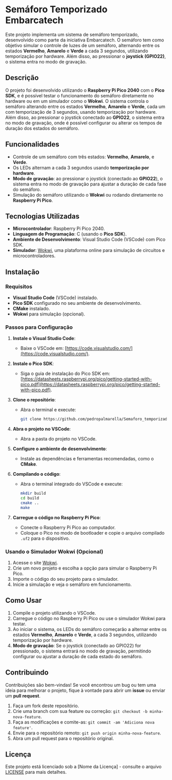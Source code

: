 # Semáforo Temporizado Embarcatech

Este projeto implementa um sistema de semáforo temporizado, desenvolvido como parte da iniciativa Embarcatech. O semáforo tem como objetivo simular o controle de luzes de um semáforo, alternando entre os estados **Vermelho**, **Amarelo** e **Verde** a cada 3 segundos, utilizando temporização por hardware. Além disso, ao pressionar o **joystick (GPIO22)**, o sistema entra no modo de gravação.

## Descrição

O projeto foi desenvolvido utilizando o **Raspberry Pi Pico 2040** com o **Pico SDK**, e é possível testar o funcionamento do semáforo diretamente no hardware ou em um simulador como o **Wokwi**. O sistema controla o semáforo alterando entre os estados **Vermelho**, **Amarelo** e **Verde**, cada um com temporização de 3 segundos, usando temporização por hardware. Além disso, ao pressionar o joystick conectado ao **GPIO22**, o sistema entra no modo de gravação, onde é possível configurar ou alterar os tempos de duração dos estados do semáforo.

## Funcionalidades

- Controle de um semáforo com três estados: **Vermelho**, **Amarelo**, e **Verde**.
- Os LEDs alternam a cada 3 segundos usando **temporização por hardware**.
- **Modo de gravação**: ao pressionar o joystick (conectado ao **GPIO22**), o sistema entra no modo de gravação para ajustar a duração de cada fase do semáforo.
- Simulação do semáforo utilizando o **Wokwi** ou rodando diretamente no **Raspberry Pi Pico**.

## Tecnologias Utilizadas

- **Microcontrolador**: Raspberry Pi Pico 2040.
- **Linguagem de Programação**: C (usando o **Pico SDK**).
- **Ambiente de Desenvolvimento**: Visual Studio Code (VSCode) com Pico SDK.
- **Simulador**: [Wokwi](https://wokwi.com/), uma plataforma online para simulação de circuitos e microcontroladores.

## Instalação

### Requisitos

- **Visual Studio Code** (VSCode) instalado.
- **Pico SDK** configurado no seu ambiente de desenvolvimento.
- **CMake** instalado.
- **Wokwi** para simulação (opcional).

### Passos para Configuração

1. **Instale o Visual Studio Code**:
   - Baixe o VSCode em: [https://code.visualstudio.com/](https://code.visualstudio.com/).
   
2. **Instale o Pico SDK**:
   - Siga o guia de instalação do Pico SDK em: [https://datasheets.raspberrypi.org/pico/getting-started-with-pico.pdf](https://datasheets.raspberrypi.org/pico/getting-started-with-pico.pdf).

3. **Clone o repositório**:
   - Abra o terminal e execute:
     ```bash
     git clone https://github.com/pedropalmarella/Semaforo_temporizado_Embarcatech.git
     ```

4. **Abra o projeto no VSCode**:
   - Abra a pasta do projeto no VSCode.

5. **Configure o ambiente de desenvolvimento**:
   - Instale as dependências e ferramentas recomendadas, como o **CMake**.

6. **Compilando o código**:
   - Abra o terminal integrado do VSCode e execute:
     ```bash
     mkdir build
     cd build
     cmake ..
     make
     ```

7. **Carregue o código no Raspberry Pi Pico**:
   - Conecte o Raspberry Pi Pico ao computador.
   - Coloque o Pico no modo de bootloader e copie o arquivo compilado `.uf2` para o dispositivo.

### Usando o Simulador Wokwi (Opcional)

1. Acesse o site [Wokwi](https://wokwi.com/).
2. Crie um novo projeto e escolha a opção para simular o Raspberry Pi Pico.
3. Importe o código do seu projeto para o simulador.
4. Inicie a simulação e veja o semáforo em funcionamento.

## Como Usar

1. Compile o projeto utilizando o VSCode.
2. Carregue o código no Raspberry Pi Pico ou use o simulador Wokwi para testar.
3. Ao iniciar o sistema, os LEDs do semáforo começarão a alternar entre os estados **Vermelho**, **Amarelo** e **Verde**, a cada 3 segundos, utilizando temporização por hardware.
4. **Modo de gravação**: Se o joystick (conectado ao GPIO22) for pressionado, o sistema entrará no modo de gravação, permitindo configurar ou ajustar a duração de cada estado do semáforo.

## Contribuindo

Contribuições são bem-vindas! Se você encontrou um bug ou tem uma ideia para melhorar o projeto, fique à vontade para abrir um **issue** ou enviar um **pull request**.

1. Faça um fork deste repositório.
2. Crie uma branch com sua feature ou correção: `git checkout -b minha-nova-feature`.
3. Faça as modificações e comite-as: `git commit -am 'Adiciona nova feature'`.
4. Envie para o repositório remoto: `git push origin minha-nova-feature`.
5. Abra um pull request para o repositório original.

## Licença

Este projeto está licenciado sob a [Nome da Licença] - consulte o arquivo [LICENSE](LICENSE) para mais detalhes.
